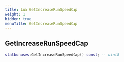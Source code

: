 ```yaml
---
title: Lua GetIncreaseRunSpeedCap
weight: 1
hidden: true
menuTitle: GetIncreaseRunSpeedCap
---
```

## GetIncreaseRunSpeedCap
```lua
statbonuses:GetIncreaseRunSpeedCap() const; -- uint8
```
